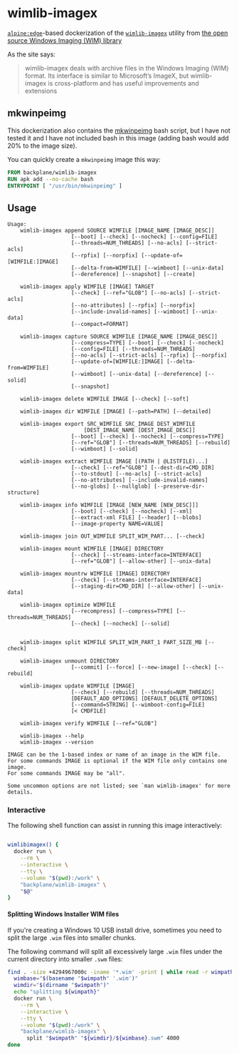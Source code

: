 # wimlib-imagex

[`alpine:edge`](https://hub.docker.com/_/alpine/)-based dockerization of the [`wimlib-imagex`](https://wimlib.net/man1/wimlib-imagex.html) utility from [the open source Windows Imaging (WIM) library](https://wimlib.net/)

As the site says:

> wimlib-imagex deals with archive files in the Windows Imaging (WIM) format. Its interface is similar to Microsoft’s ImageX, but wimlib-imagex is cross-platform and has useful improvements and extensions

## mkwinpeimg

This dockerization also contains the [mkwinpeimg](https://wimlib.net/man1/mkwinpeimg.html) bash script, but I have not tested it and I have not included bash in this image (adding bash would add 20% to the image size).

You can quickly create a `mkwinpeimg` image this way:

```Dockerfile
FROM backplane/wimlib-imagex
RUN apk add --no-cache bash
ENTRYPOINT [ "/usr/bin/mkwinpeimg" ]
```

## Usage

```
Usage:
    wimlib-imagex append SOURCE WIMFILE [IMAGE_NAME [IMAGE_DESC]]
                    [--boot] [--check] [--nocheck] [--config=FILE]
                    [--threads=NUM_THREADS] [--no-acls] [--strict-acls]
                    [--rpfix] [--norpfix] [--update-of=[WIMFILE:]IMAGE]
                    [--delta-from=WIMFILE] [--wimboot] [--unix-data]
                    [--dereference] [--snapshot] [--create]

    wimlib-imagex apply WIMFILE [IMAGE] TARGET
                    [--check] [--ref="GLOB"] [--no-acls] [--strict-acls]
                    [--no-attributes] [--rpfix] [--norpfix]
                    [--include-invalid-names] [--wimboot] [--unix-data]
                    [--compact=FORMAT]

    wimlib-imagex capture SOURCE WIMFILE [IMAGE_NAME [IMAGE_DESC]]
                    [--compress=TYPE] [--boot] [--check] [--nocheck]
                    [--config=FILE] [--threads=NUM_THREADS]
                    [--no-acls] [--strict-acls] [--rpfix] [--norpfix]
                    [--update-of=[WIMFILE:]IMAGE] [--delta-from=WIMFILE]
                    [--wimboot] [--unix-data] [--dereference] [--solid]
                    [--snapshot]

    wimlib-imagex delete WIMFILE IMAGE [--check] [--soft]

    wimlib-imagex dir WIMFILE [IMAGE] [--path=PATH] [--detailed]

    wimlib-imagex export SRC_WIMFILE SRC_IMAGE DEST_WIMFILE
                        [DEST_IMAGE_NAME [DEST_IMAGE_DESC]]
                    [--boot] [--check] [--nocheck] [--compress=TYPE]
                    [--ref="GLOB"] [--threads=NUM_THREADS] [--rebuild]
                    [--wimboot] [--solid]

    wimlib-imagex extract WIMFILE IMAGE [(PATH | @LISTFILE)...]
                    [--check] [--ref="GLOB"] [--dest-dir=CMD_DIR]
                    [--to-stdout] [--no-acls] [--strict-acls]
                    [--no-attributes] [--include-invalid-names]
                    [--no-globs] [--nullglob] [--preserve-dir-structure]

    wimlib-imagex info WIMFILE [IMAGE [NEW_NAME [NEW_DESC]]]
                    [--boot] [--check] [--nocheck] [--xml]
                    [--extract-xml FILE] [--header] [--blobs]
                    [--image-property NAME=VALUE]

    wimlib-imagex join OUT_WIMFILE SPLIT_WIM_PART... [--check]

    wimlib-imagex mount WIMFILE [IMAGE] DIRECTORY
                    [--check] [--streams-interface=INTERFACE]
                    [--ref="GLOB"] [--allow-other] [--unix-data]

    wimlib-imagex mountrw WIMFILE [IMAGE] DIRECTORY
                    [--check] [--streams-interface=INTERFACE]
                    [--staging-dir=CMD_DIR] [--allow-other] [--unix-data]

    wimlib-imagex optimize WIMFILE
                    [--recompress] [--compress=TYPE] [--threads=NUM_THREADS]
                    [--check] [--nocheck] [--solid]


    wimlib-imagex split WIMFILE SPLIT_WIM_PART_1 PART_SIZE_MB [--check]

    wimlib-imagex unmount DIRECTORY
                    [--commit] [--force] [--new-image] [--check] [--rebuild]

    wimlib-imagex update WIMFILE [IMAGE]
                    [--check] [--rebuild] [--threads=NUM_THREADS]
                    [DEFAULT_ADD_OPTIONS] [DEFAULT_DELETE_OPTIONS]
                    [--command=STRING] [--wimboot-config=FILE]
                    [< CMDFILE]

    wimlib-imagex verify WIMFILE [--ref="GLOB"]

    wimlib-imagex --help
    wimlib-imagex --version

IMAGE can be the 1-based index or name of an image in the WIM file.
For some commands IMAGE is optional if the WIM file only contains one image.
For some commands IMAGE may be "all".

Some uncommon options are not listed; see `man wimlib-imagex' for more details.
```

### Interactive

The following shell function can assist in running this image interactively:

```sh

wimlibimagex() {
  docker run \
    --rm \
    --interactive \
    --tty \
    --volume "$(pwd):/work" \
    "backplane/wimlib-imagex" \
    "$@"
}

```

#### Splitting Windows Installer WIM files

If you're creating a Windows 10 USB install drive, sometimes you need to split the large `.wim` files into smaller chunks.

The following command will split all excessively large `.wim` files under the current directory into smaller `.swm` files:

```sh
find . -size +4294967000c -iname '*.wim' -print | while read -r wimpath; do
  wimbase="$(basename "$wimpath" '.wim')"
  wimdir="$(dirname "$wimpath")"
  echo "splitting ${wimpath}"
  docker run \
    --rm \
    --interactive \
    --tty \
    --volume "$(pwd):/work" \
    "backplane/wimlib-imagex" \
      split "$wimpath" "${wimdir}/${wimbase}.swm" 4000
done
```
